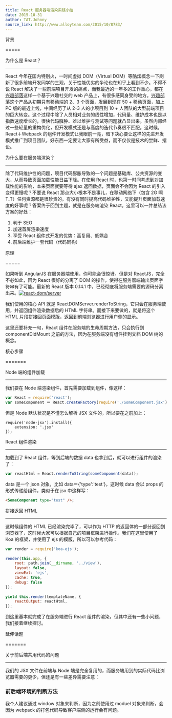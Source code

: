 ```yaml
---
title: React 服务器端渲染实践小结
date: 2015-10-31
author: TAT.Johnny
source_link: http://www.alloyteam.com/2015/10/8783/
---
```


<!-- {% raw %} - for jekyll -->

背景  

=====

为什么是 React？  

* * *

React 今年在国内特别火，一时间虚拟 DOM（Virtual DOM）等酷炫概念一下刷新了很多前端开发同学的三观，关于性能优劣的争论也在知乎上看到不少。不得不说 React 解决了一些前端项目开发的痛点，而我最近的一年多的工作重心，都在[兴趣部落](http://buluo.qq.com/p/)这样一个基于兴趣社交的 web 产品上，有很多感同身受的地方。[兴趣部落](http://buluo.qq.com/p/)这个产品从初期只有移动端的 2、3 个页面，发展到现在 50 + 移动页面，加上 PC 版的最近上线，中间经历了从 2-3 人的小项目到 10 + 人团队的大型前端项目的巨大转变。这个过程中除了人员相对业务的线性增加，代码量、维护成本也是以指数速度增长的，很快代码臃肿、难以维护与测试等问题就凸显出来。虽然内部经过一些轻量的重构优化，但开发模式还是与高度的迭代节奏很不匹配。这时候，React＋Webpack 的组件开发模式让我眼前一亮，暗下决心要让这样的先进开发模式推广到项目团队，好东西一定要让大家有所受益，而不仅仅是技术的尝鲜、摆设。

为什么要在服务端渲染？  

* * *

除了代码维护性的问题，项目代码膨胀导致的一个问题是基础库、公共资源的变大，从而导致页面加载性能日益下降。在使用 React 时，也第一时间考虑到对加载性能的影响，本来页面就要等待 ajax 返回数据，页面会不会因为 React 的引入变得更慢呢？不要说 React 那点大小根本不是事儿，在移动网络下（包含 2G 啊 T_T）任何资源都是很珍贵的。有没有同时提高代码维护性，又能提升页面加载速度的好事呢？答案终于回到主题，就是在服务端渲染 React。这里可以一并总结该方案的好处：

1.  利于 SEO
2.  加速首屏渲染速度
3.  享受 React 组件式开发的优势：高复用、低耦合
4.  前后端维护一套代码（代码同构）

原理  

=====

如果听到 AngularJS 在服务器端使用，你可能会很惊讶。但是对 ReactJS，完全不必如此，因为 React 很好的分离了 DOM 的操作，使得在服务器端输出页面字符串有了可能。最新的 React 版本 0.14.1 中，已经彻底将服务端需要的源码分离出来。[![react-dom/server](http://www.alloyteam.com/wp-content/uploads/2015/10/QQ20151101-1.png)](http://www.alloyteam.com/wp-content/uploads/2015/10/QQ20151101-1.png)

我们使用的核心 API 就是 ReactDOMServer.renderToString，它只会在服务端使用，并返回组件渲染数据后的 HTML 字符串。而接下来要做的，就是将这个 HTML 片段拼接回页面模版，返回到前端浏览器进行用户侧的显示。

这里还要补充一句，React 组件在服务端的生命周期方法，只会执行到 componentDidMount 之前的方法，因为在服务端没有组件挂到文档 DOM 树的概念。

核心步骤  

=======

Node 端的组件加载  

* * *

我们要在 Node 端渲染组件，首先需要加载到组件，像这样：

```javascript
var React = require('react');
var someComponent ＝ React.createFactory(require('./SomeComponent.jsx'));
```

但是 Node 默认状况是不懂怎么解析 JSX 文件的，所以要在之前加上：

    require('node-jsx').install({
        extension: '.jsx'
    });

React 组件渲染  

* * *

加载到了 React 组件，等到后端的数据 data 也拿到后，就可以进行组件的渲染了：

```javascript
var reactHtml = React.renderToString(someComponent(data));
```

data 是一个 json 对象，比如 data＝{'type':'test'}，这时候 data 会以 props 的形式传递给组件，类似于在 jsx 中这样写：

```html
<SomeComponent type="test" />;
```

拼接返回 HTML  

* * *

这时候组件的 HTML 已经渲染完毕了，可以作为 HTTP 的返回体的一部分返回到浏览器了，这时候大家可以根据自己的项目框架进行操作。我们在这里使用了 Koa 的框架，并使用了 ejs 的模版，所以可以参考代码：

```javascript
var render = require('koa-ejs');
 
render(this.app, {
    root: path.join(__dirname, '../view'),
    layout: false,
    viewExt: 'ejs',
    cache: true,
    debug: false
});
 
yield this.render(templateName, {
    reactOutput: reactHtml,
});
```

到这里基本就完成了在服务端进行 React 组件的渲染，但其中还有一些小问题，我们接着继续探讨。

延伸话题  

=======

关于前后端共用代码的问题  

* * *

我们的 JSX 文件在前端与 Node 端是完全复用的，而服务端用到的实际代码比浏览器需要的更少，但还是有一些差异需要注意：

### 前后端环境的判断方法

我个人建议通过 window 对象来判断，因为之前使用过 moduel 对象来判断，会因为 webpack 的打包代码导致客户端侧的运行会有问题。


<!-- {% endraw %} - for jekyll -->